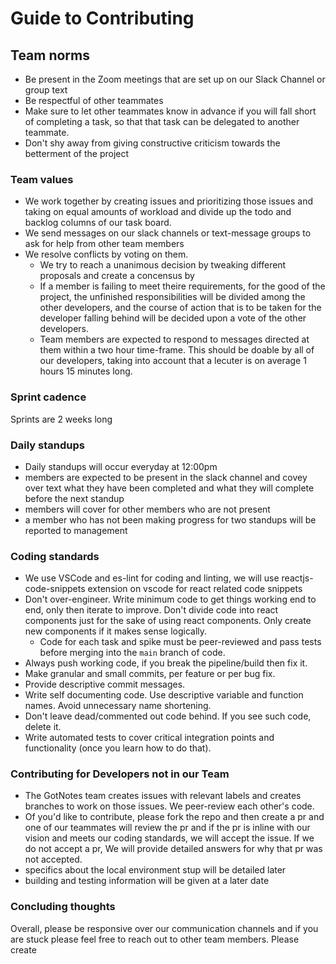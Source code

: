 # Guide to Contributing

## Team norms

- Be present in the Zoom meetings that are set up on our Slack Channel or group text
- Be respectful of other teammates
- Make sure to let other teammates know in advance if you will fall short of completing a task, so that that task can be delegated to another teammate.
- Don't shy away from giving constructive criticism towards the betterment of the project


### Team values

- We work together by creating issues and prioritizing those issues and taking on equal amounts of workload and divide up the todo and backlog columns of our task board.
- We send messages on our slack channels or text-message groups to ask for help from other team members
- We resolve conflicts by voting on them.
  - We try to reach a unanimous decision by tweaking different proposals and create a concensus by 
  - If a member is failing to meet theire requirements, for the good of the project, the unfinished responsibilities will be divided among the other developers, and the course of action that is to be taken for the developer falling behind will be decided upon a vote of the other developers.
  - Team members are expected to respond to messages directed at them within a two hour time-frame. This should be doable by all of our developers, taking into account that a lecuter is on average 1 hours 15 minutes long.

### Sprint cadence

Sprints are 2 weeks long


### Daily standups

- Daily standups will occur everyday at 12:00pm
- members are expected to be present in the slack channel and covey over text what they have been completed and what they will complete before the next standup
- members will cover for other members who are not present
- a member who has not been making progress for two standups will be reported to management


### Coding standards

- We use VSCode and es-lint for coding and linting, we will use reactjs-code-snippets extension on vscode for react related code snippets
- Don't over-engineer. Write minimum code to get things working end to end, only then iterate to improve. Don't divide code into react components just for the sake of using react components. Only create new components if it makes sense logically.
  - Code for each task and spike must be peer-reviewed and pass tests before merging into the `main` branch of code.
- Always push working code, if you break the pipeline/build then fix it.
- Make granular and small commits, per feature or per bug fix.
- Provide descriptive commit messages.
- Write self documenting code. Use descriptive variable and function names. Avoid unnecessary name shortening.
- Don't leave dead/commented out code behind. If you see such code, delete it.
- Write automated tests to cover critical integration points and functionality (once you learn how to do that).


### Contributing for Developers not in our Team

- The GotNotes team creates issues with relevant labels and creates branches to work on those issues. We peer-review each other's code.
- Of you'd like to contribute, please fork the repo and then create a pr and one of our teammates will review the pr and if the pr is inline with our vision and meets our coding standards, we will accept the issue. If we do not accept a pr, We will provide detailed answers for why that pr was not accepted.
- specifics about the local environment stup will be detailed later
- building and testing information will be given at a later date


### Concluding thoughts

Overall, please be responsive over our communication channels and if you are stuck please feel free to reach out to other team members. Please create



